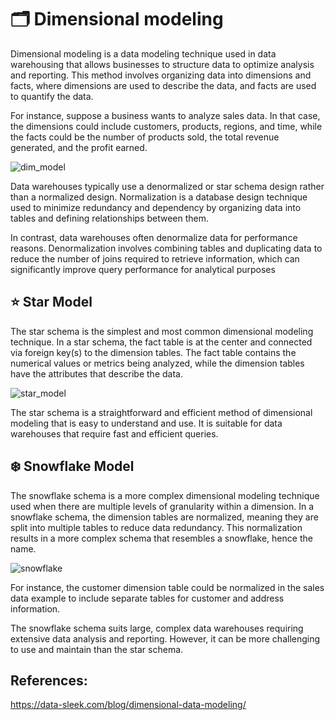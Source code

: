 # 🗂️ Dimensional modeling

Dimensional modeling is a data modeling technique used in data warehousing that allows businesses to structure data to optimize analysis and reporting. This method involves organizing data into dimensions and facts, where dimensions are used to describe the data, and facts are used to quantify the data.

For instance, suppose a business wants to analyze sales data. In that case, the dimensions could include customers, products, regions, and time, while the facts could be the number of products sold, the total revenue generated, and the profit earned.

![dim_model](https://c8d86cee.rocketcdn.me/wp-content/uploads/2023/06/dimensional-data-modeling-facts-and-dimensions-data-sleek.png)

Data warehouses typically use a denormalized or star schema design rather than a normalized design. Normalization is a database design technique used to minimize redundancy and dependency by organizing data into tables and defining relationships between them.

In contrast, data warehouses often denormalize data for performance reasons. Denormalization involves combining tables and duplicating data to reduce the number of joins required to retrieve information, which can significantly improve query performance for analytical purposes

## ⭐ Star Model

The star schema is the simplest and most common dimensional modeling technique. In a star schema, the fact table is at the center and connected via foreign key(s) to the dimension tables. The fact table contains the numerical values or metrics being analyzed, while the dimension tables have the attributes that describe the data.

![star_model](https://iterationinsights.com/wp-content/uploads/2020/07/Star-Schema-Model.png)

The star schema is a straightforward and efficient method of dimensional modeling that is easy to understand and use. It is suitable for data warehouses that require fast and efficient queries.

## ❄️ Snowflake Model

The snowflake schema is a more complex dimensional modeling technique used when there are multiple levels of granularity within a dimension. In a snowflake schema, the dimension tables are normalized, meaning they are split into multiple tables to reduce data redundancy. This normalization results in a more complex schema that resembles a snowflake, hence the name.

![snowflake](https://assets-global.website-files.com/5e6f9b297ef3941db2593ba1/614df5d249f1d56f764083ef_Screenshot%202021-09-24%20at%2017.47.02.png)

For instance, the customer dimension table could be normalized in the sales data example to include separate tables for customer and address information.

The snowflake schema suits large, complex data warehouses requiring extensive data analysis and reporting. However, it can be more challenging to use and maintain than the star schema.

## References:

https://data-sleek.com/blog/dimensional-data-modeling/
